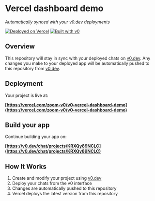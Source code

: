 # Vercel dashboard demo

*Automatically synced with your [v0.dev](https://v0.dev) deployments*

[![Deployed on Vercel](https://img.shields.io/badge/Deployed%20on-Vercel-black?style=for-the-badge&logo=vercel)](https://vercel.com/zoom-v0/v0-vercel-dashboard-demo)
[![Built with v0](https://img.shields.io/badge/Built%20with-v0.dev-black?style=for-the-badge)](https://v0.dev/chat/projects/KRXQy89NCLC)

## Overview

This repository will stay in sync with your deployed chats on [v0.dev](https://v0.dev).
Any changes you make to your deployed app will be automatically pushed to this repository from [v0.dev](https://v0.dev).

## Deployment

Your project is live at:

**[https://vercel.com/zoom-v0/v0-vercel-dashboard-demo](https://vercel.com/zoom-v0/v0-vercel-dashboard-demo)**

## Build your app

Continue building your app on:

**[https://v0.dev/chat/projects/KRXQy89NCLC](https://v0.dev/chat/projects/KRXQy89NCLC)**

## How It Works

1. Create and modify your project using [v0.dev](https://v0.dev)
2. Deploy your chats from the v0 interface
3. Changes are automatically pushed to this repository
4. Vercel deploys the latest version from this repository
